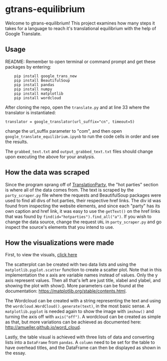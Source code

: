 # gtrans-equilibrium
Welcome to gtrans-equilibrium! This project examines how many steps it takes for a language to reach it's translational equilibrium with the help of Google Translate.

## Usage

README:
		Remember to open terminal or command prompt and get these packages by entering:

		pip install google_trans_new
		pip install BeautifulSoup
		pip install pandas
        pip install numpy
        pip install matplotlib
        pip install wordcloud

After cloning the repo, open the `translate.py` and at line 33 where the translator is instantiated:

`translator = google_translator(url_suffix="cn", timeout=5)` 

change the url_suffix parameter to "com", and then open `google_translate_equilibrium.ipynb` to run the code cells in order and see the results. 

The `grabbed_text.txt` and `output_grabbed_text.txt` files should change upon executing the above for your analysis.

## How the data was scraped

Since the program sprang off of [TranslationParty](www.translationparty.com), the "hot parties" section is where all of the data comes from. The text is scraped by the `party_scraper.py` file where the  requests and BeautifulSoup packages were used to find all divs of hot parties, their respective href links. The div id was found from inspecting the website elements, and since each "party" has its own caption and href link, it was easy to use the `getText()` on the href links that was found by `find(id="hotparties").find_all("a")`. If you wish to change the data source, change the request `URL` in `party_scraper.py` and go inspect the source's elements that you intend to use.

## How the visualizations were made

First, to view the visuals, [click here](https://github.com/olincollege/gtrans-equilibrium/blob/main/google_translate_equilibrium.ipynb)

The scatterplot can be created with two data lists and using the `matplotlib.pyplot.scatter` function to create a scatter plot. Note that in this implementation the x axis are variable names instead of values. Only the y axis represent values. Then all that's left are just title, xlabel and ylabel, and showing the plot with show(). More parameters can be found at the documentation: https://matplotlib.org/stable/contents.html.

The Wordcloud can be created with a string representing the text and using the `wordcloud.WordCloud().generate(text)`, in the most basic sense. A `matplotlib.pyplot` is needed again to show the image with `imshow()` and turning the axis off with `axis("off")`. A wordcloud can be created as simple as that, but more variations can be achieved as documented here: http://amueller.github.io/word_cloud.

Lastly, the table visual is achieved with three lists of data and converting lists into a `DataFrame` from `pandas`. A `column` need to be set for the table to have overhead titles, and the DataFrame can then be displayed as shown in the essay.